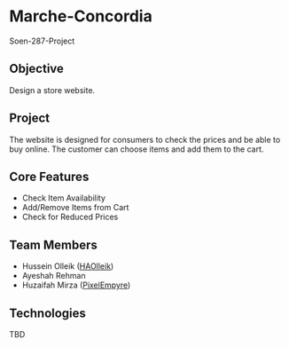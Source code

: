 # Marche-Concordia
Soen-287-Project

## Objective
Design a store website.

## Project
The website is designed for consumers to check the prices and be able to buy online.
The customer can choose items and add them to the cart.

## Core Features
* Check Item Availability
* Add/Remove Items from Cart
* Check for Reduced Prices

## Team Members
* Hussein Olleik ([HAOlleik](https://github.com/HAOlleik "Github user's profile"))
* Ayeshah Rehman
* Huzaifah Mirza  ([PixelEmpyre](https://github.com/PixelEmpyre "Github user's profile"))
<!-- TODO: Update ReadMe File with team members' names and github links -->

## Technologies
TBD
